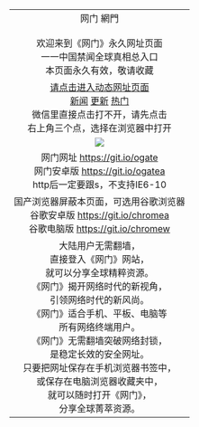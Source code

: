 ﻿<table>
  <tr></tr>
  <!--tr><td colspan=2 align=center><img src="https://cloud.githubusercontent.com/assets/11880933/13434984/f430fae2-e012-11e5-814f-c2df1e82b247.jpg" /></td></tr-->
  <tr>
    <td colspan=2 align=center>网门 網門<br/><br/>
    欢迎来到《网门》永久网址页面<br/>
    一一中国禁闻全球真相总入口<br/>
    本页面永久有效，敬请收藏
    </td>
  </tr>
  <tr>
    <td colspan=2 align=center>
    <a href="https://d3rr2tk6d2rszz.cloudfront.net/?from=github" target="_blank">请点击进入动态网址页面</a><br/>
    <a href="https://d3rr2tk6d2rszz.cloudfront.net/?name=ogNews&from=github" target="_blank">新闻</a>
    <a href="https://d3rr2tk6d2rszz.cloudfront.net/?name=ogLate&from=github" target="_blank">更新</a>
    <a href="https://d3rr2tk6d2rszz.cloudfront.net/?name=ogLike&from=github" target="_blank">热门</a><br/>
    微信里直接点击打不开，请先点击<br/>右上角三个点，选择在浏览器中打开
    <!--br/><br/>海外直连网址 <a href="http://www.ogate.org/oGate.aspx?from=githubo" target="_blank">www.ogate.org</a-->
    <!--br>* IE6打开动态网址须在选项中勾选TLS 1.0-->
    </td>
  </tr>
  <tr>
    <td colspan=2 align=center><a href="https://d3rr2tk6d2rszz.cloudfront.net/?from=github" target="_blank"><img src="https://cloud.githubusercontent.com/assets/11880933/15631437/70d0a74e-259d-11e6-946f-6237b4b657bd.jpg" /></a></td> 
  </tr>
  <tr>
    <td colspan=2 align=center>
      网门网址
      <a href="https://github.com/ogate/ogate/blob/master/README.md?web" target="_blank">https://git.io/ogate</a><br>
      网门安卓版
      <a href="https://d3rr2tk6d2rszz.cloudfront.net/ogUP.aspx?name=2A%2FoGate.apk">https://git.io/ogatea</a><br/>
      http后一定要跟s，不支持IE6-10
    </td>
  </tr>
  <tr>
    <td colspan=2 align=center>国产浏览器屏蔽本页面，可选用谷歌浏览器<br/>
      谷歌安卓版
      <a href="https://d3rr2tk6d2rszz.cloudfront.net/ogUP.aspx?name=2A%2FChrome.apk">https://git.io/chromea</a><br/>
      谷歌电脑版
      <a href="https://d3rr2tk6d2rszz.cloudfront.net/ogUP.aspx?name=2A%2FChrome.zip">https://git.io/chromew</a>
    </td>
  </tr>
  <tr>
    <td colspan=2 align=center>大陆用户无需翻墙，<br/>
直接登入《网门》网站，<br/>就可以分享全球精粹资源。<br/>
《网门》揭开网络时代的新视角，<br/>引领网络时代的新风尚。<br/>
《网门》适合手机、平板、电脑等<br/>所有网络终端用户。<br/>
《网门》无需翻墙突破网络封锁，<br/>是稳定长效的安全网址。<br/>
只要把网址保存在手机浏览器书签中，<br/>或保存在电脑浏览器收藏夹中，
<br/>就可以随时打开《网门》，<br/>分享全球菁萃资源。
    </td>
  </tr>
</table>
